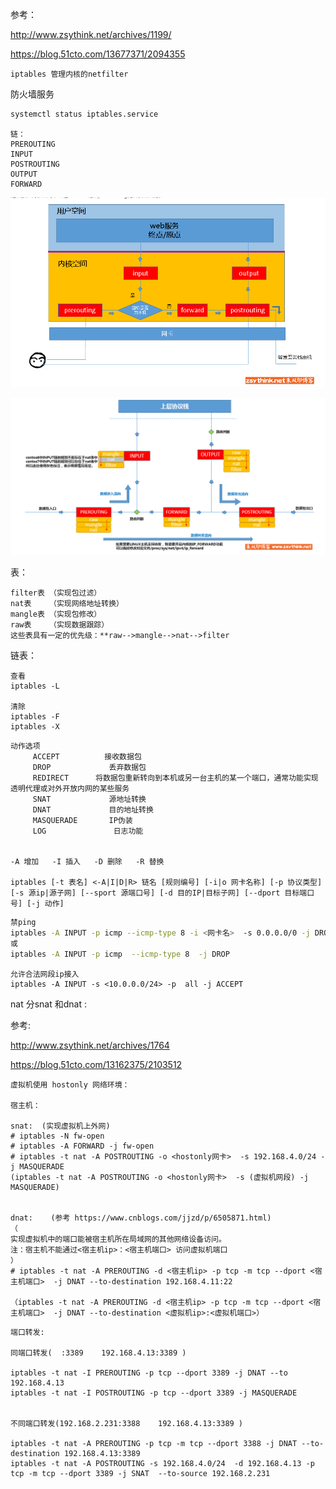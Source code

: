 参考：

<http://www.zsythink.net/archives/1199/>

<https://blog.51cto.com/13677371/2094355>



```
iptables 管理内核的netfilter
```



防火墙服务

```bash
systemctl status iptables.service 
```

```
链：
PREROUTING
INPUT
POSTROUTING
OUTPUT
FORWARD

```

![](../gitresource/iptables_links.png)

![](../gitresource/iptables_links_tables.png)

表：

```
filter表	（实现包过滤）
nat表	（实现网络地址转换）
mangle表	（实现包修改）
raw表	（实现数据跟踪）
这些表具有一定的优先级：**raw-->mangle-->nat-->filter
```



链表：





```
查看
iptables -L

清除
iptables -F
iptables -X 
```

```
动作选项
     ACCEPT          接收数据包
     DROP             丢弃数据包
     REDIRECT      将数据包重新转向到本机或另一台主机的某一个端口，通常功能实现透明代理或对外开放内网的某些服务
     SNAT             源地址转换
     DNAT             目的地址转换
     MASQUERADE       IP伪装
     LOG               日志功能
     
     
-A 增加	-I 插入	-D 删除	-R 替换     
     
iptables [-t 表名] <-A|I|D|R> 链名 [规则编号] [-i|o 网卡名称] [-p 协议类型] [-s 源ip|源子网] [--sport 源端口号] [-d 目的IP|目标子网] [--dport 目标端口号] [-j 动作]     
```



```bash
禁ping
iptables -A INPUT -p icmp --icmp-type 8 -i <网卡名>  -s 0.0.0.0/0 -j DROP
或
iptables -A INPUT -p icmp  --icmp-type 8  -j DROP
```

```
允许合法网段ip接入
iptables -A INPUT -s <10.0.0.0/24> -p  all -j ACCEPT 
```







nat 分snat 和dnat  : 

参考:

<http://www.zsythink.net/archives/1764>

<https://blog.51cto.com/13162375/2103512>

```
虚拟机使用 hostonly 网络环境：

宿主机：

snat:  (实现虚拟机上外网)
# iptables -N fw-open
# iptables -A FORWARD -j fw-open 
# iptables -t nat -A POSTROUTING -o <hostonly网卡>  -s 192.168.4.0/24 -j MASQUERADE
(iptables -t nat -A POSTROUTING -o <hostonly网卡>  -s (虚拟机网段) -j MASQUERADE)


dnat:    (参考 https://www.cnblogs.com/jjzd/p/6505871.html)
（
实现虚拟机中的端口能被宿主机所在局域网的其他网络设备访问。
注：宿主机不能通过<宿主机ip>：<宿主机端口> 访问虚拟机端口
）
# iptables -t nat -A PREROUTING -d <宿主机ip> -p tcp -m tcp --dport <宿主机端口>  -j DNAT --to-destination 192.168.4.11:22

（iptables -t nat -A PREROUTING -d <宿主机ip> -p tcp -m tcp --dport <宿主机端口>  -j DNAT --to-destination <虚拟机ip>:<虚拟机端口>）

```



```
端口转发:

同端口转发(  :3389    192.168.4.13:3389 )

iptables -t nat -I PREROUTING -p tcp --dport 3389 -j DNAT --to 192.168.4.13
iptables -t nat -I POSTROUTING -p tcp --dport 3389 -j MASQUERADE


不同端口转发(192.168.2.231:3388    192.168.4.13:3389 )

iptables -t nat -A PREROUTING -p tcp -m tcp --dport 3388 -j DNAT --to-destination 192.168.4.13:3389
iptables -t nat -A POSTROUTING -s 192.168.4.0/24  -d 192.168.4.13 -p tcp -m tcp --dport 3389 -j SNAT  --to-source 192.168.2.231
```

